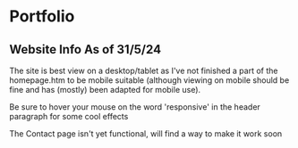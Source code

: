 # Portfolio
## Website Info As of 31/5/24

The site is best view on a desktop/tablet as I've not finished a part of the homepage.htm to be mobile suitable (although viewing on mobile should be fine and has (mostly) been adapted for mobile use).

Be sure to hover your mouse on the word 'responsive' in the header paragraph for some cool effects

The Contact page isn't yet functional, will find a way to make it work soon

